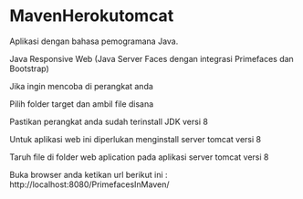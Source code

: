 # MavenHerokutomcat
Aplikasi dengan bahasa pemogramana Java.

Java Responsive Web (Java Server Faces dengan integrasi Primefaces dan Bootstrap)

Jika ingin mencoba di perangkat anda

Pilih folder target dan ambil file disana

Pastikan perangkat anda sudah terinstall JDK versi 8

Untuk aplikasi web ini diperlukan menginstall server tomcat versi 8

Taruh file di folder web aplication pada aplikasi server tomcat versi 8

Buka browser anda ketikan url berikut ini : http://localhost:8080/PrimefacesInMaven/
